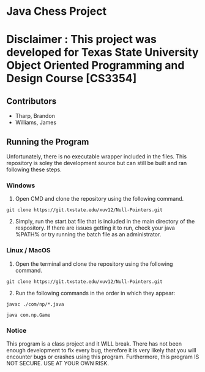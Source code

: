 # Java Chess Project

# Disclaimer : This project was developed for Texas State University Object Oriented Programming and Design Course [CS3354]

## Contributors
- Tharp, Brandon
- Williams, James

## Running the Program

Unfortunately, there is no executable wrapper included in the files. This repository is soley the development source but can still be built and ran following these steps.

### Windows

1.  Open CMD and clone the repository using the following command.
```
git clone https://git.txstate.edu/xuv12/Null-Pointers.git
```
2. Simply, run the start.bat file that is included in the main directory of the respository. If there are issues getting it to run, check your java %PATH% or try running the batch file as an administrator. 

### Linux / MacOS

1. Open the terminal and clone the repository using the following command.
```
git clone https://git.txstate.edu/xuv12/Null-Pointers.git
```
2. Run the following commands in the order in which they appear:
```
javac ./com/np/*.java
```
```
java com.np.Game
```

### Notice

This program is a class project and it WILL break. There has not been enough development to fix every bug, therefore it is very likely that you will encounter bugs or crashes using this program. Furthermore, this program IS NOT SECURE. USE AT YOUR OWN RISK.
